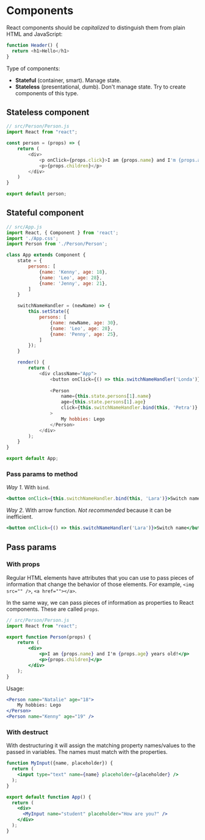 # Components

React components should be *capitalized* to distinguish them from plain HTML and JavaScript:

```js
function Header() {
  return <h1>Hello</h1>
}
```

Type of components:

- **Stateful** (container, smart). Manage state.
- **Stateless** (presentational, dumb). Don't manage state. Try to create components of this type.

## Stateless component

```js
// src/Person/Person.js
import React from "react";

const person = (props) => {
    return (
        <div>
            <p onClick={props.click}>I am {props.name} and I'm {props.age} years old!</p>
            <p>{props.children}</p>
        </div>
    )
}

export default person;
```

## Stateful component

```js
// src/App.js
import React, { Component } from 'react';
import './App.css';
import Person from './Person/Person';

class App extends Component {
    state = {
        persons: [
            {name: 'Kenny', age: 18},
            {name: 'Leo', age: 28},
            {name: 'Jenny', age: 21},
        ]
    }

    switchNameHandler = (newName) => {
        this.setState({
            persons: [
                {name: newName, age: 30},
                {name: 'Leo', age: 28},
                {name: 'Penny', age: 25},
            ]
        });
    }

    render() {
        return (
            <div className="App">
                <button onClick={() => this.switchNameHandler('Londa')}>Switch name</button>
                
                <Person
                    name={this.state.persons[1].name}
                    age={this.state.persons[1].age}
                    click={this.switchNameHandler.bind(this, 'Petra')}
                >
                    My hobbies: Lego
                </Person>
            </div>
        );
    }
}

export default App;
```

### Pass params to method


*Way 1*. With `bind`.

```jsx
<button onClick={this.switchNameHandler.bind(this, 'Lara')}>Switch name</button>
```

*Way 2*. With arrow function. *Not recommended* because it can be inefficient.

```jsx
<button onClick={() => this.switchNameHandler('Lara')}>Switch name</button>
```

## Pass params

### With props

Regular HTML elements have attributes that you can use to pass pieces of information that change the behavior of those elements. 
For example, `<img src="" />`, `<a href=""></a>`.

In the same way, we can pass pieces of information as properties to React components. These are called `props`.

```jsx
// src/Person/Person.js
import React from "react";

export function Person(props) {
    return (
        <div>
            <p>I am {props.name} and I'm {props.age} years old!</p>
            <p>{props.children}</p>
        </div>
    );
}
```

Usage:

```jsx
<Person name="Natalie" age="18">
    My hobbies: Lego
</Person>
<Person name="Kenny" age="19" />
```

### With destruct

With destructuring it will assign the matching property names/values to the passed in variables. 
The names must match with the properties.

```jsx
function MyInput({name, placeholder}) {
  return (
    <input type="text" name={name} placeholder={placeholder} />
  );
}

export default function App() {
  return (
    <div>
      <MyInput name="student" placeholder="How are you?" />
    </div>
  );
}
```
